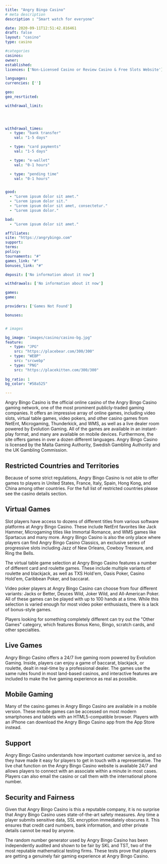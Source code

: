 ```yaml
---
title: "Angry Bingo Casino"
# meta description
description : "Smart watch for everyone"

date: 2020-09-11T12:51:42.816461
draft: false
layout: "casino" 
type: casino

#categories
casinos: 
owner: 
established: 
licences: ['Non-Licensed Casino or Review Casino & Free Slots Website']

languages: 
currencies: ['']

geo: 
geo_resrticted: 

withdrawal_limit:

  
  

withdrawal_times:
  - type: "bank transfer"
    val: "1-5 days"

  - type: "card payments"
    val: "1-5 days"

  - type: "e-wallet"
    val: "0-1 hours"

  - type: "pending time"
    val: "0-1 hours"


good:
  - "Lorem ipsum dolor sit amet."
  - "Lorem ipsum dolor sit."
  - "Lorem ipsum dolor sit amet, consectetur."
  - "Lorem ipsum dolor."

bad:
  - "Lorem ipsum dolor sit amet."

affiliates: 
site: "https://angrybingo.com"
support: 
terms:
policy:
tournaments: "#"
games_link: "#"
bonuses_link: "#"

deposit: ['No information about it now']

withdrawals: ['No information about it now']

games: 
game:

providers: ['Games Not Found']

bonuses:


# images

bg_image: "images/casino/casino-bg.jpg"  
feature:
  - type: "JPG" 
    src: "https://placebear.com/300/300"
  - type: "WEBP"
    src: "srcwebp"
  - type: "PNG"
    src: "https://placekitten.com/300/300"  
 
bg_ratio: 1 
bg_color: "#58a525"  

---
```


Angry Bingo Casino is the official online casino of the Angry Bingo Casino gaming network, one of the most prominent publicly-traded gaming companies. It offers an impressive array of online games, including video slots, virtual table games, video pokers, and other casino games from NetEnt, Microgaming, Thunderkick, and WMS, as well as a live dealer room powered by Evolution Gaming. All of the games are available in an instant-play format, and many are available on mobile devices. Furthermore, the site offers games in over a dozen different languages. Angry Bingo Casino is licensed by the Malta Gaming Authority, Swedish Gambling Authority and the UK Gambling Commission.

## Restricted Countries and Territories
Because of some strict regulations, Angry Bingo Casino is not able to offer games to players in United States, France, Italy, Spain, Hong Kong, and China among other countries. For the full list of restricted countries please see the casino details section.

## Virtual Games
Slot players have access to dozens of different titles from various software platforms at Angry Bingo Casino. These include NetEnt favorites like Jack Hammer, Microgaming titles like Immortal Romance, and WMS games like Spartacus and many more. Angry Bingo Casino is also the only place where players can find Angry Bingo Casino Classics, an exclusive series of progressive slots including Jazz of New Orleans, Cowboy Treasure, and Ring the Bells.

The virtual table game selection at Angry Bingo Casino features a number of different card and roulette games. These include multiple variants of roulette and blackjack, as well as TXS Hold'em, Oasis Poker, Casino Hold'em, Caribbean Poker, and baccarat.

Video poker players at Angry Bingo Casino can choose from four different variants: Jacks or Better, Deuces Wild, Joker Wild, and All-American Poker. All of these games can be played with up to 100 hands at a time. While this selection is varied enough for most video poker enthusiasts, there is a lack of bonus-style games.

Players looking for something completely different can try out the "Other Games" category, which features Bonus Keno, Bingo, scratch cards, and other specialties.

## Live Games
Angry Bingo Casino offers a 24/7 live gaming room powered by Evolution Gaming. Inside, players can enjoy a game of baccarat, blackjack, or roulette, dealt in real-time by a professional dealer. The games use the same rules found in most land-based casinos, and interactive features are included to make the live gaming experience as real as possible.

## Mobile Gaming
Many of the casino games in Angry Bingo Casino are available in a mobile version. These mobile games can be accessed on most modern smartphones and tablets with an HTML5-compatible browser. Players with an iPhone can download the Angry Bingo Casino app from the App Store instead.

## Support
Angry Bingo Casino understands how important customer service is, and so they have made it easy for players to get in touch with a representative. The live chat function on the Angry Bingo Casino website is available 24/7 and allows players to connect with an associate within a minute in most cases. Players can also email the casino or call them with the international phone number.

## Security and Fairness
Given that Angry Bingo Casino is this a reputable company, it is no surprise that Angry Bingo Casino uses state-of-the-art safety measures. Any time a player submits sensitive data, SSL encryption immediately obscures it. This ensures that credit card numbers, bank information, and other private details cannot be read by anyone.

The random number generator used by Angry Bingo Casino has been independently audited and shown to be fair by SKL and TST, two of the most reputable mathematical testing firms. These tests prove that players are getting a genuinely fair gaming experience at Angry Bingo Casino.